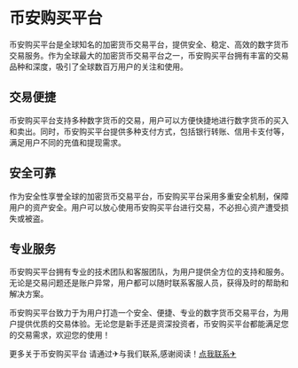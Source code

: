 # 币安购买平台

币安购买平台是全球知名的加密货币交易平台，提供安全、稳定、高效的数字货币交易服务。作为全球最大的加密货币交易平台之一，币安购买平台拥有丰富的交易品种和深度，吸引了全球数百万用户的关注和使用。

## 交易便捷

币安购买平台支持多种数字货币的交易，用户可以方便快捷地进行数字货币的买入和卖出。同时，币安购买平台提供多种支付方式，包括银行转账、信用卡支付等，满足用户不同的充值和提现需求。

## 安全可靠

作为安全性享誉全球的加密货币交易平台，币安购买平台采用多重安全机制，保障用户的资产安全。用户可以放心使用币安购买平台进行交易，不必担心资产遭受损失或被盗。

## 专业服务

币安购买平台拥有专业的技术团队和客服团队，为用户提供全方位的支持和服务。无论是交易问题还是账户异常，用户都可以随时联系客服人员，获得及时的帮助和解决方案。

币安购买平台致力于为用户打造一个安全、便捷、专业的数字货币交易平台，为用户提供优质的交易体验。无论您是新手还是资深投资者，币安购买平台都能满足您的交易需求，欢迎您的使用！

更多关于币安购买平台 请通过✈与我们联系,感谢阅读！[点我联系✈](https://www.k02.cc)